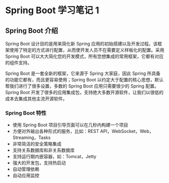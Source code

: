 # Spring Boot 学习笔记 1

## Spring Boot 介绍

Spring Boot 设计目的是用来简化新 Spring 应用的初始搭建以及开发过程。该框架使用了特定的方式进行配置，从而使开发人员不在需要定义样板化的配置。采用 Spring Boot 可以大大简化您的开发模式，所有您想集成的常用框架，它都有对应的组件支持。

Spring Boot 是一套全新的框架，它来源于 Spring 大家庭，因此 Spring 所具备的功能它都有，而且更容易使用；Spring Boot 以约定大于配置的核心思想，默认帮我们进行了很多设置，多数的 Spring Boot 应用只需要很少的 Spring 配置。Spring Boot 开发了很多的应用集成包，支持绝大多数开源软件，让我们以很低的成本去集成其他主流开源软件。

### Spring Boot 特性

* 使用 Spring Boot 项目引导页面可以在几秒内构建一个项目
* 方便对外输出各种形式的服务，比如：REST API，WebSocket，Web，Streaming，Tasks
* 非常简洁的安全策略集成
* 支持关系数据库和非关系数据库
* 支持运行期内嵌容器，如：Tomcat，Jetty
* 强大的开发包，支持热启动
* 自动管理依赖
* 自动应用监控

